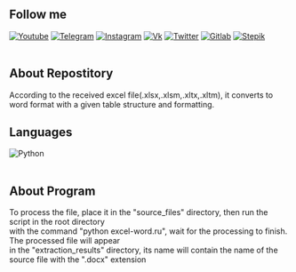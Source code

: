 ## Follow me
  
[![Youtube](https://img.shields.io/badge/-Youtube-090909?style=for-the-badge&logo=youtube&logoColor=ff0000)](https://youtube.com/channel/UCBT7kqu7CPeJ5XI0AKoebPw)
[![Telegram](https://img.shields.io/badge/-Telegram-090909?style=for-the-badge&logo=telegram&logoColor=27A0D9)](https://t.me/And_Dayk)
[![Instagram](https://img.shields.io/badge/-Instagram-090909?style=for-the-badge&logo=instagram&logoColor=B4068E)](https://www.instagram.com/diakonov_041)
[![Vk](https://img.shields.io/badge/-Vk-090909?style=for-the-badge&logo=vk&logoColor=4F7DB3)](https://vk.com/iddiakonov_041)
[![Twitter](https://img.shields.io/badge/-Twitter-090909?style=for-the-badge&logo=twitter&logoColor=27A0D9)](https://twitter.com/ivredomon?t=Y_vpcIiqIlrzdM4LcE3urw&s=09)
[![Gitlab](https://img.shields.io/badge/-Gitlab-090909?style=for-the-badge&logo=gitlab&logoColor=1195F5)](https://gitlab.com/Andrey123815)
[![Stepik](https://img.shields.io/static/v1?style=for-the-badge&message=Stepik&color=000000&logo=Simkl&logoColor=FFFFFF&label=)](https://stepik.org/users/296520383?auth=login)
<br>
  <br>

<div  align="left">
 
## About Repostitory
  
According to the received excel file(.xlsx,.xlsm,.xltx,.xltm), it converts to word format with a given table structure and formatting.  
  
  
## Languages
  
![Python](https://img.shields.io/badge/-Python-090909?style=for-the-badge&logo=Python&logoColor=6296CC)
<br>
  <br>
  

## About Program
  
To process the file, place it in the "source_files" directory, then run the script in the root directory  
  with the command "python excel-word.ru", wait for the processing to finish. The processed file will appear  
  in the "extraction_results" directory, its name will contain the name of the source file with the ".docx" extension

